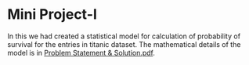 # Mini Project-I  
In this we had created a statistical model for calculation of probability of survival for the entries in titanic dataset. The mathematical details of the model is in [Problem Statement & Solution.pdf](https://github.com/rialkush/Cross-Validated/blob/main/Mini%20Project-I/Problem%20Statement%20%26%20Solution.pdf).
